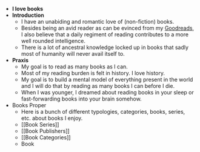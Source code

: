 - **I love books**
- **Introduction**
	- I have an unabiding and romantic love of (non-fiction) books.
	- Besides being an avid reader as can be evinced from my [Goodreads](https://www.goodreads.com/user/show/173043304-actual-intellectual), I also believe that a daily regiment of reading contributes to a more well rounded intelligence.
	- There is a lot of ancestral knowledge locked up in books that sadly most of humanity will never avail itself to.
- **Praxis**
	- My goal is to read as many books as I can.
	- Most of my reading burden is felt in history. I love history.
	- My goal is to build a mental model of everything present in the world and I will do that by reading as many books I can before I die.
	- When I was younger, I dreamed about reading books in your sleep or fast-forwarding books into your brain somehow.
- Books Proper
	- Here is a bunch of different typologies, categories, books, series, etc. about books I enjoy.
	- [[Book Series]]
	- [[Book Publishers]]
	- [[Book Categories]]
	- Book